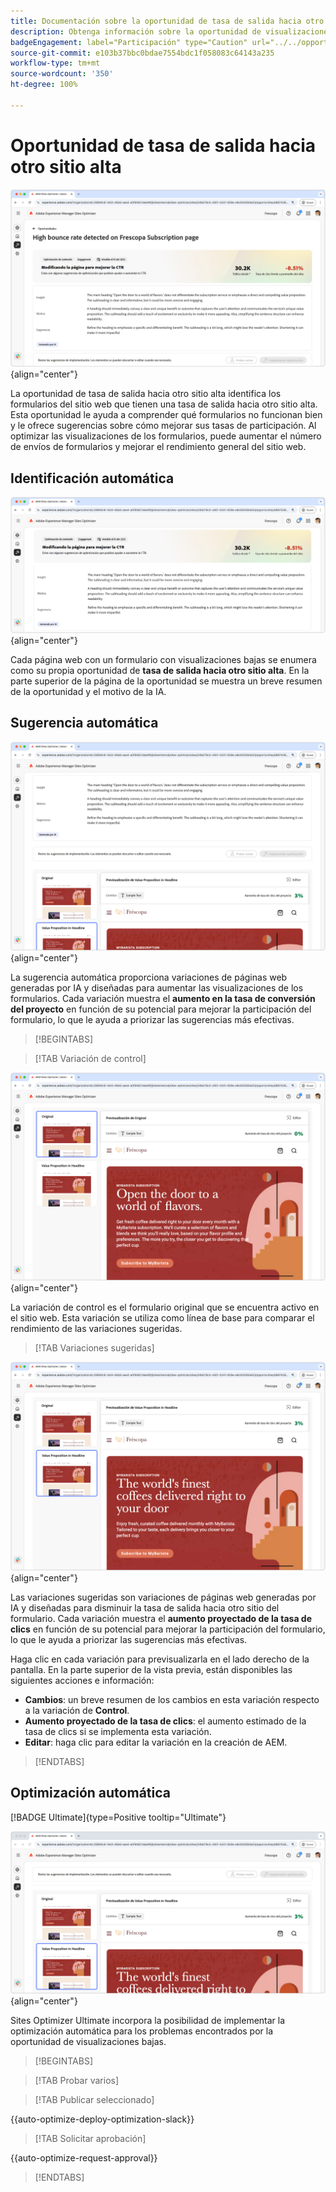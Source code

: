 ```yaml
---
title: Documentación sobre la oportunidad de tasa de salida hacia otro sitio alta
description: Obtenga información sobre la oportunidad de visualizaciones bajas y cómo utilizarla para mejorar la participación del formulario en su sitio web.
badgeEngagement: label="Participación" type="Caution" url="../../opportunity-types/engagement.md" tooltip="Participación"
source-git-commit: e103b37bbc0bdae7554bdc1f058083c64143a235
workflow-type: tm+mt
source-wordcount: '350'
ht-degree: 100%

---
```



# Oportunidad de tasa de salida hacia otro sitio alta

![Oportunidad de tasa de salida hacia otro sitio alta](./assets/high-bounce-rate/hero.png){align="center"}

La oportunidad de tasa de salida hacia otro sitio alta identifica los formularios del sitio web que tienen una tasa de salida hacia otro sitio alta. Esta oportunidad le ayuda a comprender qué formularios no funcionan bien y le ofrece sugerencias sobre cómo mejorar sus tasas de participación. Al optimizar las visualizaciones de los formularios, puede aumentar el número de envíos de formularios y mejorar el rendimiento general del sitio web.

## Identificación automática

![Identificación automática de la tasa de salida hacia otro sitio alta](./assets/high-bounce-rate/auto-identify.png){align="center"}

Cada página web con un formulario con visualizaciones bajas se enumera como su propia oportunidad de **tasa de salida hacia otro sitio alta**. En la parte superior de la página de la oportunidad se muestra un breve resumen de la oportunidad y el motivo de la IA.

## Sugerencia automática

![Sugerencia automática para la tasa de salida hacia otro sitio alta](./assets/high-bounce-rate/auto-suggest.png){align="center"}

La sugerencia automática proporciona variaciones de páginas web generadas por IA y diseñadas para aumentar las visualizaciones de los formularios. Cada variación muestra el **aumento en la tasa de conversión del proyecto** en función de su potencial para mejorar la participación del formulario, lo que le ayuda a priorizar las sugerencias más efectivas.

>[!BEGINTABS]

>[!TAB Variación de control]

![Variaciones originales](./assets/high-bounce-rate/original-variation.png){align="center"}

La variación de control es el formulario original que se encuentra activo en el sitio web. Esta variación se utiliza como línea de base para comparar el rendimiento de las variaciones sugeridas.

>[!TAB Variaciones sugeridas]

![Variaciones sugeridas](./assets/high-bounce-rate/suggested-variations.png){align="center"}

Las variaciones sugeridas son variaciones de páginas web generadas por IA y diseñadas para disminuir la tasa de salida hacia otro sitio del formulario. Cada variación muestra el **aumento proyectado de la tasa de clics** en función de su potencial para mejorar la participación del formulario, lo que le ayuda a priorizar las sugerencias más efectivas.

Haga clic en cada variación para previsualizarla en el lado derecho de la pantalla. En la parte superior de la vista previa, están disponibles las siguientes acciones e información:

* **Cambios**: un breve resumen de los cambios en esta variación respecto a la variación de **Control**.
* **Aumento proyectado de la tasa de clics**: el aumento estimado de la tasa de clics si se implementa esta variación.
* **Editar**: haga clic para editar la variación en la creación de AEM.

>[!ENDTABS]

## Optimización automática

[!BADGE Ultimate]{type=Positive tooltip="Ultimate"}

![Optimización automática de la tasa de salida hacia otro sitio alta](./assets/high-bounce-rate/auto-optimize.png){align="center"}

Sites Optimizer Ultimate incorpora la posibilidad de implementar la optimización automática para los problemas encontrados por la oportunidad de visualizaciones bajas.

>[!BEGINTABS]

>[!TAB Probar varios]


>[!TAB Publicar seleccionado]

{{auto-optimize-deploy-optimization-slack}}

>[!TAB Solicitar aprobación]

{{auto-optimize-request-approval}}

>[!ENDTABS]
